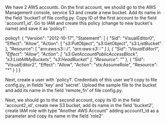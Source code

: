 
We have 2 AWS accounts.
On the first account, we should go to the AWS Management console, 
service S3 and create a new bucket.
Add its name in the field 'bucket1 of file config.py. 
Copy ID of the first account to the field 'account1_id'.
Go to IAM and create this policy (change <BUCKET> to new bucket's name) 
and save it as 'policy1':

policy1:
{
    "Version": "2012-10-17",
    "Statement": [
        {
            "Sid": "VisualEditor0",
            "Effect": "Allow",
            "Action": [
                "s3:PutObject",
                "s3:GetObject",
                "s3:ListBucket"
            ],
            "Resource": [
                "arn:aws:s3:::<BUCKET>/*",
                "arn:aws:s3:::<BUCKET>"
            ]
        },
        {
            "Sid": "VisualEditor1",
            "Effect": "Allow",
            "Action": [
                "s3:GetAccountPublicAccessBlock",
                "s3:ListAllMyBuckets",
                "s3:HeadBucket"
            ],
            "Resource": "*"
        },
        {
            "Sid": "VisualEditor2",
            "Effect": "Allow",
            "Action": "sts:AssumeRole",
            "Resource": "*"
        }
    ]
}


Next, create a user with 'policy1'. 
Credentials of this user we'll copy to file config.py, 
in fields 'key' and 'secret'.
Upload the sample file to the bucket and add its name 
in the field 'remote_fn' of file config.py.

Next, we should go to the second account, copy its ID 
in the field 'account2_id', create new S3 bucket, 
add its name in the field 'bucket2',
create IAM role with type "Another AWS Account" 
adding account1_id as a parameter and copy its name 
in the field 'role2'




 